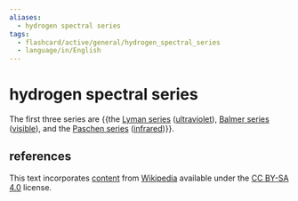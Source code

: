 ```yaml
---
aliases:
  - hydrogen spectral series
tags:
  - flashcard/active/general/hydrogen_spectral_series
  - language/in/English
---
```


# hydrogen spectral series

The first three series are {{the [Lyman series](Lyman%20series.md) ([ultraviolet](ultraviolet.md)), [Balmer series](Balmer%20series.md) ([visible](visible%20spectrum.md)), and the [Paschen series](#Paschen%20series%20(Bohr%20series,%20_n′_%20=%203)) ([infrared](infrared.md))}}. <!--SR:!2025-04-28,183,270-->

## references

This text incorporates [content](https://en.wikipedia.org/wiki/hydrogen_spectral_series) from [Wikipedia](Wikipedia.md) available under the [CC BY-SA 4.0](https://creativecommons.org/licenses/by-sa/4.0/) license.
